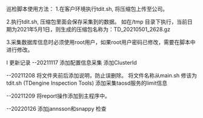 巡检脚本使用方法：
1.在客户环境执行tdit.sh, 将压缩包上传至公司。

2.执行tdit.sh, 压缩包里面会保存采集到的数据。
如在/tmp 目录下执行，当前日期为2021年5月1日，则生成的压缩包名称为：TD_20210501_2628.gz

3.采集数据库信息时必须使用root用户，如果root用户密码已修改，需要在脚本中进行修改。


I 更新记录
--20211117
添加配置信息采集
添加ClusterId

--20211208
将文件夹前后添加说明，防止误删除。
将文件名称从main.sh 修该为tdit.sh (TDengine Inspection Tools)
添加采集taosd服务的limit信息

--20211209
将report操作添加到主程序中。

--20220126
添加jannsson和snappy 检查